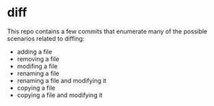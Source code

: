 # diff

This repo contains a few commits that enumerate many of the possible scenarios related to diffing:
- adding a file
- removing a file
- modifing a file
- renaming a file
- renaming a file and modifying it
- copying a file
- copying a file and modifying it

